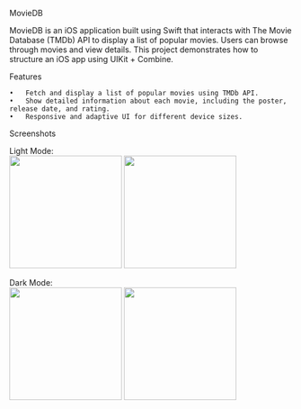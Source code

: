 MovieDB

MovieDB is an iOS application built using Swift that interacts with The Movie Database (TMDb) API to display a list of popular movies. Users can browse through movies and view details. This project demonstrates how to structure an iOS app using UIKit + Combine.

Features

	•	Fetch and display a list of popular movies using TMDb API.
	•	Show detailed information about each movie, including the poster, release date, and rating.
	•	Responsive and adaptive UI for different device sizes.

Screenshots

Light Mode: <br>
<img width = 200 src = https://github.com/user-attachments/assets/459de47c-8350-4303-b890-6607ae827bbe>
<img width = 200 src = https://github.com/user-attachments/assets/e56bcd8c-3fcf-4486-a3ce-f71598522d45>

Dark Mode: <br>
<img width = 200 src = https://github.com/user-attachments/assets/81b4f317-1bc0-47a4-b18f-4a0c574d6bb3>
<img width = 200 src = https://github.com/user-attachments/assets/721c8431-16ce-4bdc-8126-6a4200877dff>






